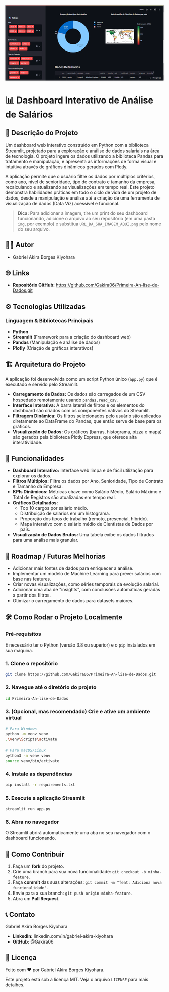 <img src="/img/Captura de tela 2025-10-14 170926.png" width="800"/>

# 📊 Dashboard Interativo de Análise de Salários

## 📖 Descrição do Projeto

Um dashboard web interativo construído em Python com a biblioteca Streamlit, projetado para a exploração e análise de dados salariais na área de tecnologia. O projeto ingere os dados utilizando a biblioteca Pandas para tratamento e manipulação, e apresenta as informações de forma visual e intuitiva através de gráficos dinâmicos gerados com Plotly.

A aplicação permite que o usuário filtre os dados por múltiplos critérios, como ano, nível de senioridade, tipo de contrato e tamanho da empresa, recalculando e atualizando as visualizações em tempo real. Este projeto demonstra habilidades práticas em todo o ciclo de vida de um projeto de dados, desde a manipulação e análise até a criação de uma ferramenta de visualização de dados (Data Viz) acessível e funcional.

> **Dica:** Para adicionar a imagem, tire um print do seu dashboard funcionando, adicione o arquivo ao seu repositório (em uma pasta `img`, por exemplo) e substitua `URL_DA_SUA_IMAGEM_AQUI.png` pelo nome do seu arquivo.

## 👨‍💻 Autor

- Gabriel Akira Borges Kiyohara

## 🌐 Links

- **Repositório GitHub:** https://github.com/Gakira06/Primeira-An-lise-de-Dados.git

## ⚙️ Tecnologias Utilizadas

### Linguagem & Bibliotecas Principais

- **Python**
- **Streamlit** (Framework para a criação do dashboard web)
- **Pandas** (Manipulação e análise de dados)
- **Plotly** (Criação de gráficos interativos)

## 🏗️ Arquitetura do Projeto

A aplicação foi desenvolvida como um script Python único (`app.py`) que é executado e servido pelo Streamlit.

- **Carregamento de Dados:** Os dados são carregados de um CSV hospedado remotamente usando `pandas.read_csv`.
- **Interface Interativa:** A barra lateral de filtros e os elementos do dashboard são criados com os componentes nativos do Streamlit.
- **Filtragem Dinâmica:** Os filtros selecionados pelo usuário são aplicados diretamente ao DataFrame do Pandas, que então serve de base para os gráficos.
- **Visualização de Dados:** Os gráficos (barras, histograma, pizza e mapa) são gerados pela biblioteca Plotly Express, que oferece alta interatividade.

## 🚀 Funcionalidades

- **Dashboard Interativo:** Interface web limpa e de fácil utilização para explorar os dados.
- **Filtros Múltiplos:** Filtre os dados por Ano, Senioridade, Tipo de Contrato e Tamanho da Empresa.
- **KPIs Dinâmicos:** Métricas chave como Salário Médio, Salário Máximo e Total de Registros são atualizadas em tempo real.
- **Gráficos Detalhados:**
  - Top 10 cargos por salário médio.
  - Distribuição de salários em um histograma.
  - Proporção dos tipos de trabalho (remoto, presencial, híbrido).
  - Mapa interativo com o salário médio de Cientistas de Dados por país.
- **Visualização de Dados Brutos:** Uma tabela exibe os dados filtrados para uma análise mais granular.

## 🔮 Roadmap / Futuras Melhorias

- Adicionar mais fontes de dados para enriquecer a análise.
- Implementar um modelo de Machine Learning para prever salários com base nas features.
- Criar novas visualizações, como séries temporais da evolução salarial.
- Adicionar uma aba de "insights", com conclusões automáticas geradas a partir dos filtros.
- Otimizar o carregamento de dados para datasets maiores.

## 🛠️ Como Rodar o Projeto Localmente

### Pré-requisitos

É necessário ter o Python (versão 3.8 ou superior) e o `pip` instalados em sua máquina.

### 1. Clone o repositório

```bash
git clone https://github.com/Gakira06/Primeira-An-lise-de-Dados.git
```

### 2. Navegue até o diretório do projeto

```bash
cd Primeira-An-lise-de-Dados
```

### 3. (Opcional, mas recomendado) Crie e ative um ambiente virtual

```bash
# Para Windows
python -m venv venv
.\venv\Scripts\activate

# Para macOS/Linux
python3 -m venv venv
source venv/bin/activate
```

### 4. Instale as dependências

```bash
pip install -r requirements.txt
```

### 5. Execute a aplicação Streamlit

```bash
streamlit run app.py
```

### 6. Abra no navegador

O Streamlit abrirá automaticamente uma aba no seu navegador com o dashboard funcionando.

## 🤝 Como Contribuir

1. Faça um **fork** do projeto.
2. Crie uma branch para sua nova funcionalidade: `git checkout -b minha-feature`.
3. Faça **commit** das suas alterações: `git commit -m "feat: Adiciona nova funcionalidade"`.
4. Envie para a sua branch: `git push origin minha-feature`.
5. Abra um **Pull Request**.

## 📞 Contato

Gabriel Akira Borges Kiyohara

- **LinkedIn:** linkedin.com/in/gabriel-akira-kiyohara
- **GitHub:** @Gakira06

## 📄 Licença

Feito com ❤️ por Gabriel Akira Borges Kiyohara.

Este projeto está sob a licença MIT. Veja o arquivo `LICENSE` para mais detalhes.
